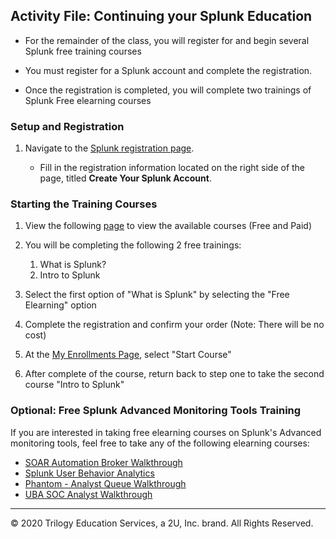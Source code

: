 ## Activity File: Continuing your Splunk Education

- For the remainder of the class, you will register for and begin several Splunk free training courses

- You must register for a Splunk account and complete the registration.

- Once the registration is completed, you will complete two trainings of Splunk Free elearning courses


### Setup and Registration

1.  Navigate to the [Splunk registration page]( https://www.splunk.com/page/sign_up?redirecturl=https://www.splunk.com/).

    - Fill in the registration information located on the right side of the page, titled **Create Your Splunk Account**. 


### Starting the Training Courses

1. View the following [page](https://education.splunk.com/single-subject-courses) to view the available courses (Free and Paid)

2. You will be completing the following 2 free trainings:
   
    1. What is Splunk?
    2. Intro to Splunk

3. Select the first option of "What is Splunk" by selecting the "Free Elearning" option
4. Complete the registration and confirm your order (Note: There will be no cost)
5. At the [My Enrollments Page](https://education.splunk.com/user/learning/enrollments), select "Start Course"
6. After complete of the course, return back to step one to take the second course "Intro to Splunk"

### Optional: Free Splunk Advanced Monitoring Tools Training

If you are interested in taking free elearning courses on Splunk's Advanced monitoring tools, feel free to take any of the following elearning courses:
   - [SOAR Automation Broker Walkthrough](https://education.splunk.com/course/soar-automation-broker-walk-through)
   - [Splunk User Behavior Analytics](https://education.splunk.com/course/splunk-user-behavior-analytics-elearning)
   - [Phantom - Analyst Queue Walkthrough](https://education.splunk.com/elearning/phantom---analyst-queue-walkthrough)
   - [UBA SOC Analyst Walkthrough](https://education.splunk.com/elearning/uba-soc-analyst-walkthrough)

---

© 2020 Trilogy Education Services, a 2U, Inc. brand. All Rights Reserved.  

